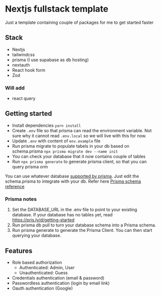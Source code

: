 # Nextjs fullstack template

Just a template containing couple of packages for me to get started faster

## Stack

- Nextjs
- tailwindcss
- prisma (I use supabase as db hosting)
- nextauth
- React hook form
- Zod

### Will add

- react query

## Getting started

- Install dependencies `yarn install`
- Create `.env` file so that prisma can read the environment variable. Not sure why it cannot read `.env.local` so we will live with this for now.
- Update `.env` with content of `env.example` file
- Run prisma migrate to populate tabels in your db based on schema.prisma `npx prisma migrate dev --name init`
- You can check your database that it now contains couple of tables
- Run `npx prisma generate` to generate prisma client, so that you can query prisma orm

You can use whatever database [supported by prisma](https://www.prisma.io/docs/reference/database-reference/supported-databases). Just edit the schema.prisma to integrate with your db. Refer here [Prisma schema reference](https://www.prisma.io/docs/reference/api-reference/prisma-schema-reference)

### Prisma notes

1. Set the DATABASE_URL in the .env file to point to your existing database. If your database has no tables yet, read https://pris.ly/d/getting-started
1. Run prisma db pull to turn your database schema into a Prisma schema.
1. Run prisma generate to generate the Prisma Client. You can then start querying your database.

## Features

- Role based authorization
  - Authenticated: Admin, User
  - Unauthenticated: Guess
- Credentials authentication (email & password)
- Passwordless authentication (login by email link)
- Oauth authentication (Google)
